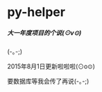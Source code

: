 # py-helper

<h5>大一年度项目的个说(⊙v⊙)</h5>
<p>(-｡-;)</p>
<p>2015年8月1日更新啦啦啦(⊙o⊙)</p>
<p>要数据库等我会传了再说(-｡-;)</p>
